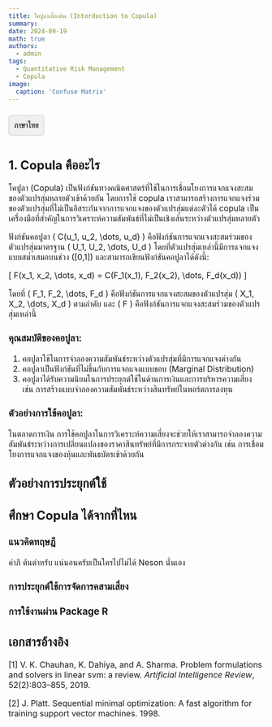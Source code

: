 ```yaml
---
title: โคปูลาเบื้องต้น (Intorduction to Copula)
summary: 
date: 2024-09-19
math: true
authors:
  - admin
tags:
  - Quantitative Risk Management
  - Copula
image:
  caption: 'Confuse Matrix'
---
```


<div style="display: inline-block; padding: 10px; background-color: #f0f0f0; border: 1px solid #ccc; border-radius: 5px; margin: 10px 0;">
    <a href="https://github.com/QuantFILab/pmarupanthorn/tree/main/content/ThaiBlog/IntroCopula/index.md" style="text-decoration: none; color: #333; font-weight: bold;">
        ภาษาไทย
    </a>
</div>

<div style="font-size: 16px;">

## 1. Copula คืออะไร

โคปูลา (Copula) เป็นฟังก์ชันทางคณิตศาสตร์ที่ใช้ในการเชื่อมโยงการแจกแจงสะสมของตัวแปรสุ่มหลายตัวเข้าด้วยกัน โดยการใช้ copula เราสามารถสร้างการแจกแจงร่วมของตัวแปรสุ่มที่ไม่เป็นอิสระกันจากการแจกแจงของตัวแปรสุ่มแต่ละตัวได้ copula เป็นเครื่องมือที่สำคัญในการวิเคราะห์ความสัมพันธ์ที่ไม่เป็นเชิงเส้นระหว่างตัวแปรสุ่มหลายตัว

ฟังก์ชันคอปูลา \( C(u_1, u_2, \dots, u_d) \) คือฟังก์ชันการแจกแจงสะสมร่วมของตัวแปรสุ่มมาตรฐาน \( U_1, U_2, \dots, U_d \) โดยที่ตัวแปรสุ่มเหล่านี้มีการแจกแจงแบบสม่ำเสมอบนช่วง \([0,1]\) และสามารถเขียนฟังก์ชันคอปูลาได้ดังนี้:

\[
F(x_1, x_2, \dots, x_d) = C(F_1(x_1), F_2(x_2), \dots, F_d(x_d))
\]

โดยที่ \( F_1, F_2, \dots, F_d \) คือฟังก์ชันการแจกแจงสะสมของตัวแปรสุ่ม \( X_1, X_2, \dots, X_d \) ตามลำดับ และ \( F \) คือฟังก์ชันการแจกแจงสะสมร่วมของตัวแปรสุ่มเหล่านี้

### คุณสมบัติของคอปูลา:

1. คอปูลาใช้ในการจำลองความสัมพันธ์ระหว่างตัวแปรสุ่มที่มีการแจกแจงต่างกัน
2. คอปูลาเป็นฟังก์ชันที่ไม่ขึ้นกับการแจกแจงแบบขอบ (Marginal Distribution)
3. คอปูลาได้รับความนิยมในการประยุกต์ใช้ในด้านการเงินและการบริหารความเสี่ยง เช่น การสร้างแบบจำลองความสัมพันธ์ระหว่างสินทรัพย์ในพอร์ตการลงทุน

### ตัวอย่างการใช้คอปูลา:

ในตลาดการเงิน การใช้คอปูลาในการวิเคราะห์ความเสี่ยงจะช่วยให้เราสามารถจำลองความสัมพันธ์ระหว่างการเปลี่ยนแปลงของราคาสินทรัพย์ที่มีการกระจายตัวต่างกัน เช่น การเชื่อมโยงการแจกแจงของหุ้นและพันธบัตรเข้าด้วยกัน


## ตัวอย่างการประยุกต์ใช้

## ศึกษา Copula ได้จากที่ไหน

### แนวคิดทฤษฎี
   คำภี ต้นตำหรับ  แน่นอนครับเป็นใครไปไม่ได้ Neson นั่นเอง
   
### การประยุกต์ใช้การจัดการคสามเสี่ยง

### การใช้งานผ่าน Package R


## เอกสารอ้างอิง

[1] V. K. Chauhan, K. Dahiya, and A. Sharma. Problem formulations and solvers in linear svm: a
review. *Artificial Intelligence Review*, 52(2):803–855, 2019.

[2] J. Platt. Sequential minimal optimization: A fast algorithm for training support vector machines.
1998.


</div>
